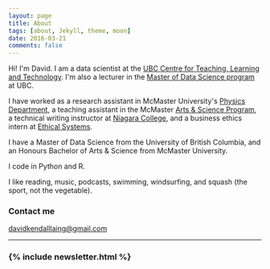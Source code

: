 ```yaml
---
layout: page
title: About
tags: [about, Jekyll, theme, moon]
date: 2016-03-21
comments: false
---
```


Hi! I'm David. I am a data scientist at the [UBC Centre for Teaching, Learning and Technology](http://ctlt.ubc.ca/). I'm also a lecturer in the [Master of Data Science program](https://masterdatascience.science.ubc.ca/) at UBC.

I have worked as a research assistant in McMaster University's [Physics Department](http://www.physics.mcmaster.ca/), a teaching assistant in the McMaster [Arts & Science Program](https://artsci.mcmaster.ca/), a technical writing instructor at [Niagara College](http://www.niagaracollege.ca/), and a business ethics intern at [Ethical Systems](http://ethicalsystems.org/).

I have a Master of Data Science from the University of British Columbia, and an Honours Bachelor of Arts & Science from McMaster University.

I code in Python and R.

I like reading, music, podcasts, swimming, windsurfing, and squash (the sport, not the vegetable).

### Contact me

[davidkendalllaing@gmail.com](mailto:davidkendalllaing@gmail.com)

<hr class="hr-line">
<h3 class="title">
  {% include newsletter.html %}
</h3>
